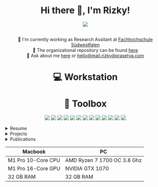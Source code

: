 
<h1 align="center">
    Hi there 👋, I'm Rizky!
</h1>
<p align="center">
<a href="https://www.linkedin.com/in/mochammad-rizky-diprasetya/">
    <img src="https://img.shields.io/badge/linkedin-%230077B5.svg?&style=for-the-badge&logo=linkedin&logoColor=white" />
</a>
</p>
<p align="center">
<br> 💼 I'm currently working as Research Assitant at <a href="https://www.fh-swf.de/">Fachhochschule Südwestfalen</a>
<br> 🏢 The organizational repository can be found <a href="https://github.com/fhswf">here</a>
<br> 💬 Ask about me <a href="https://github.com/rizkydiprasetya/rizkydiprasetya/issues">here</a> or <a href="mailto:hello@mail.rizkydiprasetya.com">hello@mail.rizkydiprasetya.com</a>
</p1>

<h1 align="center">
	💻 Workstation
</h1>
<table>
<thead>
	<tr>
		<th>Macbook</th>
		<th>PC</th>
	</tr>
</thead>
<tbody>
	<tr>
		<td>M1 Pro 10-Core CPU</td>
		<td>AMD Ryzen 7 1700 OC 3.8 Ghz</td>
	</tr>
	<tr>
		<td>M1 Pro 16-Core GPU</td>
		<td>NVIDIA GTX 1070</td>
	</tr>
	<tr>
		<td>32 GB RAM</td>
		<td>32 GB RAM</td>
	</tr>
</tbody>

<h1 align="center">
	🧰 Toolbox
</h1>

<p align="center">
<img src="https://img.shields.io/badge/Visual%20Studio%20Code-0078d7.svg?style=for-the-badge&logo=visual-studio-code&logoColor=white">
<img src="https://img.shields.io/badge/Linux-FCC624?style=for-the-badge&logo=linux&logoColor=black">
<img src="https://img.shields.io/badge/github-%23121011.svg?style=for-the-badge&logo=github&logoColor=white">
<img src="https://img.shields.io/badge/ros-%230A0FF9.svg?style=for-the-badge&logo=ros&logoColor=white">
<img src="https://img.shields.io/badge/python-3670A0?style=for-the-badge&logo=python&logoColor=ffdd54">
<img src="https://img.shields.io/badge/PyTorch-%23EE4C2C.svg?style=for-the-badge&logo=PyTorch&logoColor=white">
<img src="https://img.shields.io/badge/c++-%2300599C.svg?style=for-the-badge&logo=c%2B%2B&logoColor=white">
<img src="https://img.shields.io/badge/-RaspberryPi-C51A4A?style=for-the-badge&logo=Raspberry-Pi">
<img src="https://img.shields.io/badge/docker-%230db7ed.svg?style=for-the-badge&logo=docker&logoColor=white">
<img src="https://img.shields.io/badge/MQTT-6c2cc7?style=for-the-badge&logo=eclipsemosquitto&logoColor=white">
<img src="https://img.shields.io/badge/mysql-%2300f.svg?style=for-the-badge&logo=mysql&logoColor=white">
<img src="https://img.shields.io/badge/sqlite-%2307405e.svg?style=for-the-badge&logo=sqlite&logoColor=white">
<img src="https://img.shields.io/badge/OPCUA-00a2ff?style=for-the-badge">
</p>

<details>
<summary>Resume</summary>
	<h2 align="center">
    	Education 🎓
    </h2>
    <ul>
    	<li><b>Fachhochschule Südwestfalen</b>
        <br>Master of Science (M.Sc.), System Engineering and Engineering Management
        <br><i>2016 - 2017</i>
    </ul>
    <h2 align="center">
    	Work Experience 🏣
    </h2>
    <ul>
    	<li><b>Fachhochschule Südwestfalen</b>
        <br>Research Assistant
        <br><i>Jan 2020 - now</i></li>
        <li><b>Fachhochschule Bielefeld</b>
        <br>Research Assistant
        <br><i>Nov 2018 - Dec 2019</i></li>
        <li><b>Fachhochschule Südwestfalen</b>
        <br>Laboratory Assistant
        <br><i>Nov 2017 - Aug 2018</i></li>
    </ul>
</details>
<details>
<summary>Projects</summary>
	<h2 align="center">
    	Project 💻
    </h2>
	<ul>
    	<li><b>MLPro - A Synoptic Framework for Standardized Machine Learning Tasks in Python</b>
        <br><i>Mar 2021 - now</i>
        <br>The project description can be found <a href="https://www.researchgate.net/project/MLPro-A-Synoptic-Framework-for-Standardized-Machine-Learning-Tasks-in-Python">here</a>
        <br>
        	<img src="https://img.shields.io/badge/python-3670A0?style=for-the-badge&logo=python&logoColor=ffdd54">
            <img src="https://img.shields.io/badge/github-%23121011.svg?style=for-the-badge&logo=github&logoColor=white">
        </li>
        <li><b>Remote Condition Monitoring for Pump</b>
        <br><i>Oct 2020 - Sep 2021</i>
        <br>The project description can be found <a href="https://www.hn-nrw.de/mehr-transparenz-fuer-die-pumpe/">here</a>
        <br>
        	<img src="https://img.shields.io/badge/python-3670A0?style=for-the-badge&logo=python&logoColor=ffdd54">
            <img src="https://img.shields.io/badge/sqlite-%2307405e.svg?style=for-the-badge&logo=sqlite&logoColor=white">
            <img src="https://img.shields.io/badge/-RaspberryPi-C51A4A?style=for-the-badge&logo=Raspberry-Pi">
        </li>
    	<li><b>Cloud based Fault Detection on Automation System</b>
        <br><i>Mar 2018 - May 2018</i>
        <br>The publication of this project can be found <a href="https://ieeexplore.ieee.org/document/8471970">here</a>
        <br>
        	<img src="https://img.shields.io/badge/python-3670A0?style=for-the-badge&logo=python&logoColor=ffdd54">
            <img src="https://img.shields.io/badge/flask-%23000.svg?style=for-the-badge&logo=flask&logoColor=white">
            <img src="https://img.shields.io/badge/DigitalOcean-%230167ff.svg?style=for-the-badge&logo=digitalOcean&logoColor=white">
            <img src="https://img.shields.io/badge/MQTT-6c2cc7?style=for-the-badge&logo=eclipsemosquitto&logoColor=white">
            <img src="https://img.shields.io/badge/mysql-%2300f.svg?style=for-the-badge&logo=mysql&logoColor=white">
            <img src="https://img.shields.io/badge/OPCUA-00a2ff?style=for-the-badge">
        </li>
        <li><b>Robot Operating System (ROS) based Mobile Robot</b>
        <br><i>Apr 2017 - Aug 2018</i>
        <br>The Robot Operating System (ROS) was installed on Raspberry-Pi. LIDAR Laser scanner was used to scan the environment around the robot. Embedded motor controllers were used to control the motor and it communicate with the Raspberry-Pi through RS232
        <br>
        	<img src="https://img.shields.io/badge/ros-%230A0FF9.svg?style=for-the-badge&logo=ros&logoColor=white">
        	<img src="https://img.shields.io/badge/python-3670A0?style=for-the-badge&logo=python&logoColor=ffdd54">
            <img src="https://img.shields.io/badge/c++-%2300599C.svg?style=for-the-badge&logo=c%2B%2B&logoColor=white">
            <img src="https://img.shields.io/badge/-RaspberryPi-C51A4A?style=for-the-badge&logo=Raspberry-Pi">
        </li>
    </ul>
</details>
<details>
<summary>Publications</summary>
	<h2 align="center">
    	Publication 📚
    </h2>
	<ul>
    	<li><b>Monitoring and Forecasting of Air Emissions with IoT Measuring Stations and a SaaS Cloud Application</b>
        <br><i>F. A. N., M. T. Ibrahim, R. M. Diprasetya, O. O. Flores and A. Schwung, "Monitoring and Forecasting of Air Emissions with IoT Measuring Stations and a SaaS Cloud Application," 2020 2nd International Conference on Societal Automation (SA), 2021, pp. 1-6, doi: 10.1109/SA51175.2021.9507127.</i>
        <br><a href="https://ieeexplore.ieee.org/document/9507127">See publication</a>
        </li>
        <li><b>Fault Detection Assessment using an extended FMEA and a Rule-based Expert System</b>
        <br><i>F. Arévalo, C. Tito, M. R. Diprasetya and A. Schwung, "Fault Detection Assessment using an extended FMEA and a Rule-based Expert System," 2019 IEEE 17th International Conference on Industrial Informatics (INDIN), 2019, pp. 740-745, doi: 10.1109/INDIN41052.2019.8972299.</i>
        <br><a href="https://ieeexplore.ieee.org/document/8972299">See publication</a>
        </li>
        <li><b>A Cloud-based Architecture for Condition Monitoring based on Machine Learning</b>
        <br><i>F. Arévalo, M. R. Diprasetya and A. Schwung, "A Cloud-based Architecture for Condition Monitoring based on Machine Learning," 2018 IEEE 16th International Conference on Industrial Informatics (INDIN), 2018, pp. 163-168, doi: 10.1109/INDIN.2018.8471970.</i>
        <br><a href="https://ieeexplore.ieee.org/document/8471970">See publication</a>
        </li>
    </ul>
</details>
